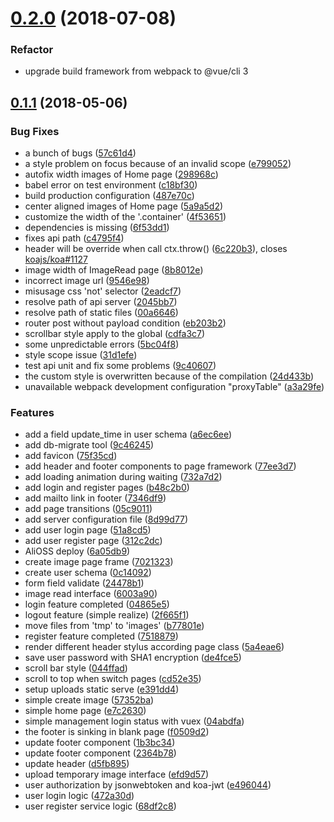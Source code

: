 <a name="0.2.0"></a>
# [0.2.0](https://github.com/mutoe/pic/compare/0.1.1...0.2.0) (2018-07-08)

### Refactor

* upgrade build framework from webpack to @vue/cli 3


<a name="0.1.1"></a>
## [0.1.1](https://github.com/mutoe/pic/compare/0.1.0...0.1.1) (2018-05-06)


### Bug Fixes

* a bunch of bugs ([57c61d4](https://github.com/mutoe/pic/commit/57c61d4))
* a style problem on focus because of an invalid scope ([e799052](https://github.com/mutoe/pic/commit/e799052))
* autofix width images of Home page ([298968c](https://github.com/mutoe/pic/commit/298968c))
* babel error on test environment ([c18bf30](https://github.com/mutoe/pic/commit/c18bf30))
* build production configuration ([487e70c](https://github.com/mutoe/pic/commit/487e70c))
* center aligned images of Home page ([5a9a5d2](https://github.com/mutoe/pic/commit/5a9a5d2))
* customize the width of the '.container' ([4f53651](https://github.com/mutoe/pic/commit/4f53651))
* dependencies is missing ([6f53dd1](https://github.com/mutoe/pic/commit/6f53dd1))
* fixes api path ([c4795f4](https://github.com/mutoe/pic/commit/c4795f4))
* header will be override when call ctx.throw() ([6c220b3](https://github.com/mutoe/pic/commit/6c220b3)), closes [koajs/koa#1127](https://github.com/koajs/koa/issues/1127)
* image width of ImageRead page ([8b8012e](https://github.com/mutoe/pic/commit/8b8012e))
* incorrect image url ([9546e98](https://github.com/mutoe/pic/commit/9546e98))
* misusage css 'not' selector ([2eadcf7](https://github.com/mutoe/pic/commit/2eadcf7))
* resolve path of api server ([2045bb7](https://github.com/mutoe/pic/commit/2045bb7))
* resolve path of static files ([00a6646](https://github.com/mutoe/pic/commit/00a6646))
* router post without payload condition ([eb203b2](https://github.com/mutoe/pic/commit/eb203b2))
* scrollbar style apply to the global ([cdfa3c7](https://github.com/mutoe/pic/commit/cdfa3c7))
* some unpredictable errors ([5bc04f8](https://github.com/mutoe/pic/commit/5bc04f8))
* style scope issue ([31d1efe](https://github.com/mutoe/pic/commit/31d1efe))
* test api unit and fix some problems ([9c40607](https://github.com/mutoe/pic/commit/9c40607))
* the custom style is overwritten because of the compilation ([24d433b](https://github.com/mutoe/pic/commit/24d433b))
* unavailable webpack development configuration "proxyTable" ([a3a29fe](https://github.com/mutoe/pic/commit/a3a29fe))


### Features

* add a field update_time in user schema ([a6ec6ee](https://github.com/mutoe/pic/commit/a6ec6ee))
* add db-migrate tool ([9c46245](https://github.com/mutoe/pic/commit/9c46245))
* add favicon ([75f35cd](https://github.com/mutoe/pic/commit/75f35cd))
* add header and footer components to page framework ([77ee3d7](https://github.com/mutoe/pic/commit/77ee3d7))
* add loading animation during waiting ([732a7d2](https://github.com/mutoe/pic/commit/732a7d2))
* add login and register pages ([b48c2b0](https://github.com/mutoe/pic/commit/b48c2b0))
* add mailto link in footer ([7346df9](https://github.com/mutoe/pic/commit/7346df9))
* add page transitions ([05c9011](https://github.com/mutoe/pic/commit/05c9011))
* add server configuration file ([8d99d77](https://github.com/mutoe/pic/commit/8d99d77))
* add user login page ([51a8cd5](https://github.com/mutoe/pic/commit/51a8cd5))
* add user register page ([312c2dc](https://github.com/mutoe/pic/commit/312c2dc))
* AliOSS deploy ([6a05db9](https://github.com/mutoe/pic/commit/6a05db9))
* create image page frame ([7021323](https://github.com/mutoe/pic/commit/7021323))
* create user schema ([0c14092](https://github.com/mutoe/pic/commit/0c14092))
* form field validate ([24478b1](https://github.com/mutoe/pic/commit/24478b1))
* image read interface ([6003a90](https://github.com/mutoe/pic/commit/6003a90))
* login feature completed ([04865e5](https://github.com/mutoe/pic/commit/04865e5))
* logout feature (simple realize) ([2f665f1](https://github.com/mutoe/pic/commit/2f665f1))
* move files from 'tmp' to 'images' ([b77801e](https://github.com/mutoe/pic/commit/b77801e))
* register feature completed ([7518879](https://github.com/mutoe/pic/commit/7518879))
* render different header stylus according page class ([5a4eae6](https://github.com/mutoe/pic/commit/5a4eae6))
* save user password with SHA1 encryption ([de4fce5](https://github.com/mutoe/pic/commit/de4fce5))
* scroll bar style ([044ffad](https://github.com/mutoe/pic/commit/044ffad))
* scroll to top when switch pages ([cd52e35](https://github.com/mutoe/pic/commit/cd52e35))
* setup uploads static serve ([e391dd4](https://github.com/mutoe/pic/commit/e391dd4))
* simple create image ([57352ba](https://github.com/mutoe/pic/commit/57352ba))
* simple home page ([e7c2630](https://github.com/mutoe/pic/commit/e7c2630))
* simple management login status with vuex ([04abdfa](https://github.com/mutoe/pic/commit/04abdfa))
* the footer is sinking in blank page ([f0509d2](https://github.com/mutoe/pic/commit/f0509d2))
* update footer component ([1b3bc34](https://github.com/mutoe/pic/commit/1b3bc34))
* update footer component ([2364b78](https://github.com/mutoe/pic/commit/2364b78))
* update header ([d5fb895](https://github.com/mutoe/pic/commit/d5fb895))
* upload temporary image interface ([efd9d57](https://github.com/mutoe/pic/commit/efd9d57))
* user authorization by jsonwebtoken and koa-jwt ([e496044](https://github.com/mutoe/pic/commit/e496044))
* user login logic ([472a30d](https://github.com/mutoe/pic/commit/472a30d))
* user register service logic ([68df2c8](https://github.com/mutoe/pic/commit/68df2c8))
